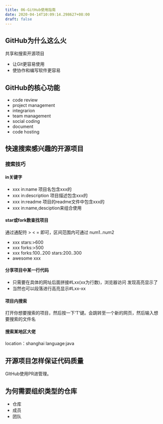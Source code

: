 ```yaml
---
title: 06-GitHub使用指南
date: 2020-04-14T10:09:14.298627+08:00
draft: false
---
```


## GitHub为什么这么火

共享和搜索开源项目

- 让Git更容易使用
- 使协作和编写软件更容易

## GitHub的核心功能

- code review
- project management
- integrarion
- team management
- social coding
- document
- code hosting

## 快速搜索感兴趣的开源项目

### 搜索技巧

#### in关键字

- xxx in:name 项目名包含xxx的
- xxx in:description 项目描述包含xxx的
- xxx in:readme 项目的readme文件中包含xxx的
- xxx in:name,desciption来组合使用

#### star或fork数查找项目

通过通配符 > < = 即可，区间范围内可通过 num1..num2

- xxx stars:>600
- xxx forks:>500
- xxx forks:100..200 stars:200..300
- awesome xxx

#### 分享项目中某一行代码

- 只需要在具体的网址后面拼接#Lxx(xx为行数)，浏览器访问 发现高亮显示了
- 当然也可以段落进行高亮显示#Lxx-xx

#### 项目内搜索

打开你想要搜索的项目，然后按一下‘T’键。会跳转至一个新的网页，然后输入想要搜索的文件名

#### 搜索某地区大佬

location：shanghai  language:java

## 开源项目怎样保证代码质量

GItHub使用PR进管理。

## 为何需要组织类型的仓库

- 仓库
- 成员
- 团队
